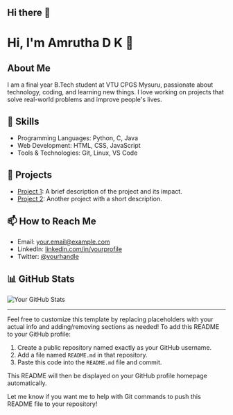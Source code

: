 ## Hi there 👋

# Hi, I'm Amrutha D K 👋

## About Me
I am a final year B.Tech student at VTU CPGS Mysuru, passionate about technology, coding, and learning new things. I love working on projects that solve real-world problems and improve people's lives.

## 🌟 Skills
- Programming Languages: Python, C, Java
- Web Development: HTML, CSS, JavaScript
- Tools & Technologies: Git, Linux, VS Code

## 🚀 Projects
- [Project 1](https://github.com/yourusername/project1): A brief description of the project and its impact.
- [Project 2](https://github.com/yourusername/project2): Another project with a short description.

## 📫 How to Reach Me
- Email: your.email@example.com
- LinkedIn: [linkedin.com/in/yourprofile](https://linkedin.com/in/yourprofile)
- Twitter: [@yourhandle](https://twitter.com/yourhandle)

## 📊 GitHub Stats
![Your GitHub Stats](https://github-readme-stats.vercel.app/api?username=yourusername&show_icons=true&theme=radical)

---

Feel free to customize this template by replacing placeholders with your actual info and adding/removing sections as needed! To add this README to your GitHub profile:

1. Create a public repository named exactly as your GitHub username.
2. Add a file named `README.md` in that repository.
3. Paste this code into the `README.md` file and commit.

This README will then be displayed on your GitHub profile homepage automatically.

Let me know if you want me to help with Git commands to push this README file to your repository!

